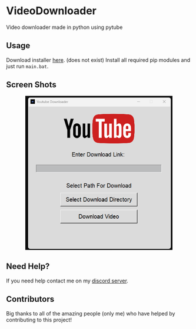 # VideoDownloader
Video downloader made in python using pytube

## Usage
Download installer [here](). (does not exist)
Install all required pip modules and just run `main.bat`.

## Screen Shots

<p align="center">
  <img alt="issue" src="https://github.com/Josakko/VideoDownloader/blob/main/screenshot.png?raw=true" width="400px">
</p>


## Need Help?
If you need help contact me on my [discord server](https://discord.gg/xgET5epJE6).

## Contributors
Big thanks to all of the amazing people (only me) who have helped by contributing to this project!
